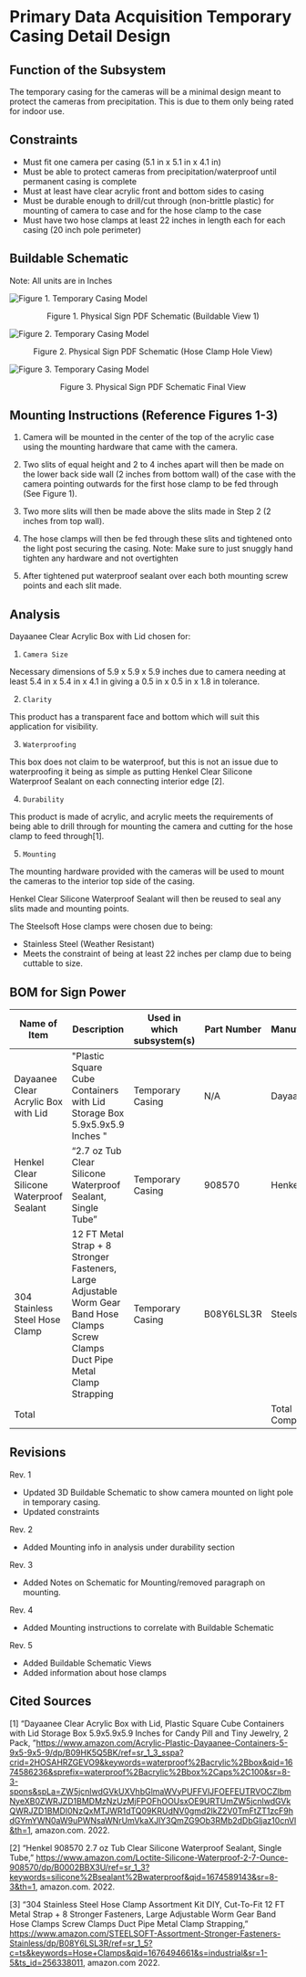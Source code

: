 # Primary Data Acquisition Temporary Casing Detail Design

## Function of the Subsystem
The temporary casing for the cameras will be a minimal design meant to protect the cameras from precipitation. This is due to them only being rated for indoor use.
 
## Constraints
- Must fit one camera per casing (5.1 in x 5.1 in x 4.1 in)
- Must be able to protect cameras from precipitation/waterproof until permanent casing is complete
- Must at least have clear acrylic front and bottom sides to casing
- Must be durable enough to drill/cut through (non-brittle plastic) for mounting of camera to case and for the hose clamp to the case 
- Must have two hose clamps at least 22 inches in length each for each casing (20 inch pole perimeter) 



## Buildable Schematic
Note: All units are in Inches
 
 ![Figure 1. Temporary Casing Model](../3D&#32;Models/TempCaseSchem1.0.PNG)
<div align="center"> Figure 1. Physical Sign PDF Schematic (Buildable View 1)
<br />
<div align="left">
 
 ![Figure 2. Temporary Casing Model](../3D&#32;Models/TempCaseSchem2.1.PNG)
<div align="center"> Figure 2. Physical Sign PDF Schematic (Hose Clamp Hole View)
<br />
<div align="left">
 
![Figure 3. Temporary Casing Model](../3D&#32;Models/3DTempCasingNew1.0.PNG)
<div align="center"> Figure 3. Physical Sign PDF Schematic Final View
<br />
<div align="left">
 
## Mounting Instructions (Reference Figures 1-3)

 1. Camera will be mounted in the center of the top of the acrylic case using the mounting hardware that came with the camera.

 2. Two slits of equal height and 2 to 4 inches apart will then be made on the lower back side wall (2 inches from bottom wall) of the case with the camera pointing outwards for the first hose clamp to be fed through (See Figure 1).

 3. Two more slits will then be made above the slits made in Step 2 (2 inches from top wall).

 4. The hose clamps will then be fed through these slits and tightened onto the light post securing the casing.
Note: Make sure to just snuggly hand tighten any hardware and not overtighten 

 5. After tightened put waterproof sealant over each both mounting screw points and each slit made.

 ## Analysis
 
Dayaanee Clear Acrylic Box with Lid chosen for:
1.     Camera Size 
Necessary dimensions of 5.9 x 5.9 x 5.9 inches due to camera needing at least 5.4 in x 5.4 in x 4.1 in giving a 0.5 in x 0.5 in x 1.8 in tolerance.
 
2.     Clarity
This product has a transparent face and bottom which will suit this application for visibility. 
 
3.     Waterproofing
This box does not claim to be waterproof, but this is not an issue due to waterproofing it being as simple as putting Henkel Clear Silicone Waterproof Sealant on each connecting interior edge [2].
 
4.     Durability
This product is made of acrylic, and acrylic meets the requirements of being able to drill through for mounting the camera and cutting for the hose clamp to feed through[1]. 

5.     Mounting
The mounting hardware provided with the cameras will be used to mount the cameras to the interior top side of the casing.

Henkel Clear Silicone Waterproof Sealant will then be reused to seal any slits made and mounting points.
 
The Steelsoft Hose clamps were chosen due to being:
- Stainless Steel (Weather Resistant)
- Meets the constraint of being at least 22 inches per clamp due to being cuttable to size.

## BOM for Sign Power
| Name of Item | Description | Used in which subsystem(s) | Part Number | Manufacturer | Quantity |    Price   | Total |
| ------------ | ----------- | -------------------------- | ----------- | ------------ | -------- | ---------- | ----- |
|Dayaanee Clear Acrylic Box with Lid|     "Plastic Square Cube Containers with Lid Storage Box 5.9x5.9x5.9 Inches "|     Temporary Casing|     N/A|     Dayaanee|     4|     $26.99|     $107.96|
|Henkel Clear Silicone Waterproof Sealant|     “2.7 oz Tub Clear Silicone Waterproof Sealant, Single Tube”|    Temporary Casing|     908570|     Henkel|     2|     $6.28|     $12.56|
|304 Stainless Steel Hose Clamp|    12 FT Metal Strap + 8 Stronger Fasteners, Large Adjustable Worm Gear Band Hose Clamps Screw Clamps Duct Pipe Metal Clamp Strapping|    Temporary Casing|    B08Y6LSL3R|     Steelsoft|     3|     $12.99|     $38.97|
|Total|     |     |     |     Total Components|   7|     Total Cost|     $159.49|

 ## Revisions

Rev. 1 
- Updated 3D Buildable Schematic to show camera mounted on light pole in temporary casing.
- Updated constraints

Rev. 2 
- Added Mounting info in analysis under durability section
 
Rev. 3
- Added Notes on Schematic for Mounting/removed paragraph on mounting.
 
Rev. 4
- Added Mounting instructions to correlate with Buildable Schematic

Rev. 5
- Added Buildable Schematic Views
- Added information about hose clamps
## Cited Sources
 
 [1] “Dayaanee Clear Acrylic Box with Lid, Plastic Square Cube Containers with Lid Storage Box 5.9x5.9x5.9 Inches for Candy Pill and Tiny Jewelry, 2 Pack, ”https://www.amazon.com/Acrylic-Plastic-Dayaanee-Containers-5-9x5-9x5-9/dp/B09HK5Q5BK/ref=sr_1_3_sspa?crid=2HOSAHRZGEVO9&keywords=waterproof%2Bacrylic%2Bbox&qid=1674586236&sprefix=waterproof%2Bacrylic%2Bbox%2Caps%2C100&sr=8-3-spons&spLa=ZW5jcnlwdGVkUXVhbGlmaWVyPUFFVlJFOEFEUTRVOCZlbmNyeXB0ZWRJZD1BMDMzNzUzMjFPOFhOOUsxOE9URTUmZW5jcnlwdGVkQWRJZD1BMDI0NzQxMTJWR1dTQ09KRUdNV0gmd2lkZ2V0TmFtZT1zcF9hdGYmYWN0aW9uPWNsaWNrUmVkaXJlY3QmZG9Ob3RMb2dDbGljaz10cnVl&th=1, amazon.com. 2022.
 
[2] “Henkel 908570 2.7 oz Tub Clear Silicone Waterproof Sealant, Single Tube,” https://www.amazon.com/Loctite-Silicone-Waterproof-2-7-Ounce-908570/dp/B0002BBX3U/ref=sr_1_3?keywords=silicone%2Bsealant%2Bwaterproof&qid=1674589143&sr=8-3&th=1, amazon.com. 2022.
 
[3] “304 Stainless Steel Hose Clamp Assortment Kit DIY, Cut-To-Fit 12 FT Metal Strap + 8 Stronger Fasteners, Large Adjustable Worm Gear Band Hose Clamps Screw Clamps Duct Pipe Metal Clamp Strapping,” https://www.amazon.com/STEELSOFT-Assortment-Stronger-Fasteners-Stainless/dp/B08Y6LSL3R/ref=sr_1_5?c=ts&keywords=Hose+Clamps&qid=1676494661&s=industrial&sr=1-5&ts_id=256338011, amazon.com 2022.


